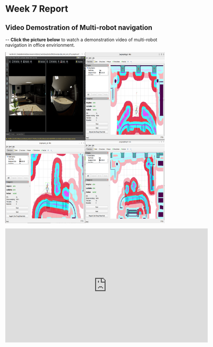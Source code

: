 # Week 7 Report
## Video Demostration of Multi-robot navigation
-- **Click the picture below** to watch a demonstration video of multi-robot navigation in office envirionment.


  <a href="videos/multi-robot_navigation_office_demo.webm" target="_blank"><img src="images/multi-robot_navigation_office.png" alt="Demo of multi-robot navigation (click to see a video)" width="864" height="540" border="0" /></a>

<iframe src="https://nottinghamedu1-my.sharepoint.com/:v:/g/personal/scykl2_nottingham_edu_cn/EfNp9rG-MRJIsAoBV6zqkugBFrXVd3gSmt_ufK_5GTn7OQ?e=I4LZ9d" width="640" height="360" frameborder="0" scrolling="no" allowfullscreen></iframe>
